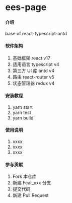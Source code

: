 # ees-page

#### 介绍

base of react-typescript-antd

#### 软件架构

1.  基础框架 react v17
2.  适用语言 typescript v4
3.  第三方 UI 库 antd v4
4.  路由 react-router v5
5.  状态管理器 redux v4

#### 安装教程

1.  yarn start
2.  yarn test
3.  yarn build

#### 使用说明

1.  xxxx
2.  xxxx
3.  xxxx

#### 参与贡献

1.  Fork 本仓库
2.  新建 Feat_xxx 分支
3.  提交代码
4.  新建 Pull Request
